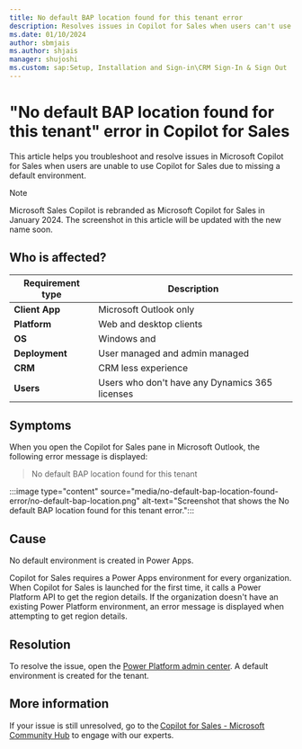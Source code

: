 ```yaml
---
title: No default BAP location found for this tenant error
description: Resolves issues in Copilot for Sales when users can't use Microsoft Copilot for Sales due to missing a default environment.
ms.date: 01/10/2024
author: sbmjais
ms.author: shjais
manager: shujoshi
ms.custom: sap:Setup, Installation and Sign-in\CRM Sign-In & Sign Out
---
```

# "No default BAP location found for this tenant" error in Copilot for Sales

This article helps you troubleshoot and resolve issues in Microsoft Copilot for Sales when users are unable to use Copilot for Sales due to missing a default environment.

> [!NOTE]
> Microsoft Sales Copilot is rebranded as Microsoft Copilot for Sales in January 2024. The screenshot in this article will be updated with the new name soon.

## Who is affected?
| Requirement type |Description  |
|----------------|--------------------|
| **Client App** | Microsoft Outlook only        |
| **Platform**   | Web and desktop clients    |
| **OS**         | Windows and    |
| **Deployment** | User managed and admin managed |
| **CRM**        | CRM less experience    |
| **Users**      | Users who don't have any Dynamics 365 licenses  |

## Symptoms

When you open the Copilot for Sales pane in Microsoft Outlook, the following error message is displayed:

> No default BAP location found for this tenant

:::image type="content" source="media/no-default-bap-location-found-error/no-default-bap-location.png" alt-text="Screenshot that shows the No default BAP location found for this tenant error.":::

## Cause

No default environment is created in Power Apps.

Copilot for Sales requires a Power Apps environment for every organization. When Copilot for Sales is launched for the first time, it calls a Power Platform API to get the region details. If the organization doesn't have an existing Power Platform environment, an error message is displayed when attempting to get region details.

## Resolution

To resolve the issue, open the [Power Platform admin center](https://admin.powerplatform.microsoft.com/). A default environment is created for the tenant.

## More information

If your issue is still unresolved, go to the [Copilot for Sales - Microsoft Community Hub](https://techcommunity.microsoft.com/t5/viva-sales/bd-p/VivaSales) to engage with our experts.
